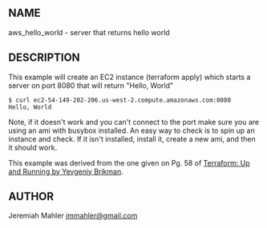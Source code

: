 
## NAME

aws_hello_world - server that returns hello world

## DESCRIPTION

This example will create an EC2 instance (terraform apply)
which starts a server on port 8080 that will return "Hello, World"

    $ curl ec2-54-149-202-206.us-west-2.compute.amazonaws.com:8080
    Hello, World

Note, if it doesn't work and you can't connect to the port make
sure you are using an ami with busybox installed.  An easy way
to check is to spin up an instance and check.  If it isn't installed,
install it, create a new ami, and then it should work.

This example was derived from the one given on Pg. 58 of [Terraform: Up and Running
by Yevgeniy Brikman][1].

[1]: https://www.oreilly.com/library/view/terraform-up-and/9781491977071/

## AUTHOR

Jeremiah Mahler <jmmahler@gmail.com>
